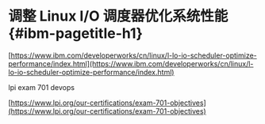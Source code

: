 # 调整 Linux I/O 调度器优化系统性能 {#ibm-pagetitle-h1}

[https://www.ibm.com/developerworks/cn/linux/l-lo-io-scheduler-optimize-performance/index.html](https://www.ibm.com/developerworks/cn/linux/l-lo-io-scheduler-optimize-performance/index.html)

lpi exam 701 devops

[https://www.lpi.org/our-certifications/exam-701-objectives](https://www.lpi.org/our-certifications/exam-701-objectives)

